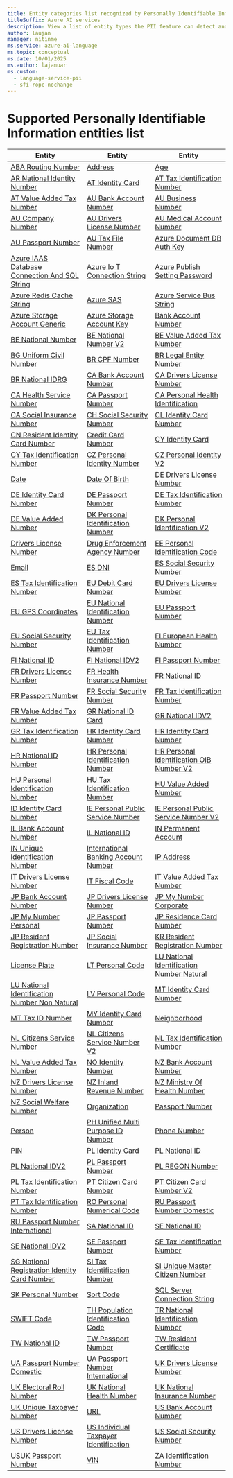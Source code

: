 ```yaml
---
title: Entity categories list recognized by Personally Identifiable Information (PII) detection in Azure AI Language
titleSuffix: Azure AI services
description: View a list of entity types the PII feature can detect and identify within unstructured text.
author: laujan
manager: nitinme
ms.service: azure-ai-language
ms.topic: conceptual
ms.date: 10/01/2025
ms.author: lajanuar
ms.custom:
  - language-service-pii
  - sfi-ropc-nochange
---
```


# Supported Personally Identifiable Information entities list

| Entity | Entity | Entity |
|--------|--------|--------|
| [ABA Routing Number](entity-categories-new.md#type-aba-routing-number) | [Address](entity-categories-new.md#type-address) | [Age](entity-categories-new.md#type-age) |
| [AR National Identity Number](entity-categories-new.md#type-ar-national-identity-number) | [AT Identity Card](entity-categories-new.md#type-at-identity-card) | [AT Tax Identification Number](entity-categories-new.md#type-at-tax-identification-number) |
| [AT Value Added Tax Number](entity-categories-new.md#type-at-value-added-tax-number) | [AU Bank Account Number](entity-categories-new.md#type-au-bank-account-number) | [AU Business Number](entity-categories-new.md#type-au-business-number) |
| [AU Company Number](entity-categories-new.md#type-au-company-number) | [AU Drivers License Number](entity-categories-new.md#type-au-drivers-license-number) | [AU Medical Account Number](entity-categories-new.md#type-au-medical-account-number) |
| [AU Passport Number](entity-categories-new.md#type-au-passport-number) | [AU Tax File Number](entity-categories-new.md#type-au-tax-file-number) | [Azure Document DB Auth Key](entity-categories-new.md#type-azure-document-db-auth-key) |
| [Azure IAAS Database Connection And SQL String](entity-categories-new.md#type-azure-iaas-database-connection-and-sql-string) | [Azure Io T Connection String](entity-categories-new.md#type-azure-iot-connection-string) | [Azure Publish Setting Password](entity-categories-new.md#type-azure-publish-setting-password) |
| [Azure Redis Cache String](entity-categories-new.md#type-azure-redis-cache-string) | [Azure SAS](entity-categories-new.md#type-azure-sas) | [Azure Service Bus String](entity-categories-new.md#type-azure-service-bus-string) |
| [Azure Storage Account Generic](entity-categories-new.md#type-azure-storage-account-generic) | [Azure Storage Account Key](entity-categories-new.md#type-azure-storage-account-key) | [Bank Account Number](entity-categories-new.md#type-bank-account-number) |
| [BE National Number](entity-categories-new.md#type-be-national-number) | [BE National Number V2](entity-categories-new.md#type-be-national-number-v2) | [BE Value Added Tax Number](entity-categories-new.md#type-be-value-added-tax-number) |
| [BG Uniform Civil Number](entity-categories-new.md#type-bg-uniform-civil-number) | [BR CPF Number](entity-categories-new.md#type-br-cpf-number) | [BR Legal Entity Number](entity-categories-new.md#type-br-legal-entity-number) |
| [BR National IDRG](entity-categories-new.md#type-br-national-idrg) | [CA Bank Account Number](entity-categories-new.md#type-ca-bank-account-number) | [CA Drivers License Number](entity-categories-new.md#type-ca-drivers-license-number) |
| [CA Health Service Number](entity-categories-new.md#type-ca-health-service-number) | [CA Passport Number](entity-categories-new.md#type-ca-passport-number) | [CA Personal Health Identification](entity-categories-new.md#type-ca-personal-health-identification) |
| [CA Social Insurance Number](entity-categories-new.md#type-ca-social-insurance-number) | [CH Social Security Number](entity-categories-new.md#type-ch-social-security-number) | [CL Identity Card Number](entity-categories-new.md#type-cl-identity-card-number) |
| [CN Resident Identity Card Number](entity-categories-new.md#type-cn-resident-identity-card-number) | [Credit Card Number](entity-categories-new.md#type-credit-card-number) | [CY Identity Card](entity-categories-new.md#type-cy-identity-card) |
| [CY Tax Identification Number](entity-categories-new.md#type-cy-tax-identification-number) | [CZ Personal Identity Number](entity-categories-new.md#type-cz-personal-identity-number) | [CZ Personal Identity V2](entity-categories-new.md#type-cz-personal-identity-v2) |
| [Date](entity-categories-new.md#type-date) | [Date Of Birth](entity-categories-new.md#type-date-of-birth) | [DE Drivers License Number](entity-categories-new.md#type-de-drivers-license-number) |
| [DE Identity Card Number](entity-categories-new.md#type-de-identity-card-number) | [DE Passport Number](entity-categories-new.md#type-de-passport-number) | [DE Tax Identification Number](entity-categories-new.md#type-de-tax-identification-number) |
| [DE Value Added Number](entity-categories-new.md#type-de-value-added-number) | [DK Personal Identification Number](entity-categories-new.md#type-dk-personal-identification-number) | [DK Personal Identification V2](entity-categories-new.md#type-dk-personal-identification-v2) |
| [Drivers License Number](entity-categories-new.md#type-drivers-license-number) | [Drug Enforcement Agency Number](entity-categories-new.md#type-drug-enforcement-agency-number) | [EE Personal Identification Code](entity-categories-new.md#type-ee-personal-identification-code) |
| [Email](entity-categories-new.md#type-email) | [ES DNI](entity-categories-new.md#type-es-dni) | [ES Social Security Number](entity-categories-new.md#type-es-social-security-number) |
| [ES Tax Identification Number](entity-categories-new.md#type-es-tax-identification-number) | [EU Debit Card Number](entity-categories-new.md#type-eu-debit-card-number) | [EU Drivers License Number](entity-categories-new.md#type-eu-drivers-license-number) |
| [EU GPS Coordinates](entity-categories-new.md#type-eu-gps-coordinates) | [EU National Identification Number](entity-categories-new.md#type-eu-national-identification-number) | [EU Passport Number](entity-categories-new.md#type-eu-passport-number) |
| [EU Social Security Number](entity-categories-new.md#type-eu-social-security-number) | [EU Tax Identification Number](entity-categories-new.md#type-eu-tax-identification-number) | [FI European Health Number](entity-categories-new.md#type-fi-european-health-number) |
| [FI National ID](entity-categories-new.md#type-fi-national-id) | [FI National IDV2](entity-categories-new.md#type-fi-national-id-v2) | [FI Passport Number](entity-categories-new.md#type-fi-passport-number) |
| [FR Drivers License Number](entity-categories-new.md#type-fr-drivers-license-number) | [FR Health Insurance Number](entity-categories-new.md#type-fr-health-insurance-number) | [FR National ID](entity-categories-new.md#type-fr-national-id) |
| [FR Passport Number](entity-categories-new.md#type-fr-passport-number) | [FR Social Security Number](entity-categories-new.md#type-fr-social-security-number) | [FR Tax Identification Number](entity-categories-new.md#type-fr-tax-identification-number) |
| [FR Value Added Tax Number](entity-categories-new.md#type-fr-value-added-tax-number) | [GR National ID Card](entity-categories-new.md#type-gr-national-id-card) | [GR National IDV2](entity-categories-new.md#type-gr-national-id-v2) |
| [GR Tax Identification Number](entity-categories-new.md#type-gr-tax-identification-number) | [HK Identity Card Number](entity-categories-new.md#type-hk-identity-card-number) | [HR Identity Card Number](entity-categories-new.md#type-hr-identity-card-number) |
| [HR National ID Number](entity-categories-new.md#type-hr-national-id-number) | [HR Personal Identification Number](entity-categories-new.md#type-hr-personal-identification-number) | [HR Personal Identification OIB Number V2](entity-categories-new.md#type-hr-personal-identification-oib-number-v2) |
| [HU Personal Identification Number](entity-categories-new.md#type-hu-personal-identification-number) | [HU Tax Identification Number](entity-categories-new.md#type-hu-tax-identification-number) | [HU Value Added Number](entity-categories-new.md#type-hu-value-added-number) |
| [ID Identity Card Number](entity-categories-new.md#type-id-identity-card-number) | [IE Personal Public Service Number](entity-categories-new.md#type-ie-personal-public-service-number) | [IE Personal Public Service Number V2](entity-categories-new.md#type-ie-personal-public-service-number-v2) |
| [IL Bank Account Number](entity-categories-new.md#type-il-bank-account-number) | [IL National ID](entity-categories-new.md#type-il-national-id) | [IN Permanent Account](entity-categories-new.md#type-in-permanent-account) |
| [IN Unique Identification Number](entity-categories-new.md#type-in-unique-identification-number) | [International Banking Account Number](entity-categories-new.md#type-international-banking-account-number) | [IP Address](entity-categories-new.md#type-ip-address) |
| [IT Drivers License Number](entity-categories-new.md#type-it-drivers-license-number) | [IT Fiscal Code](entity-categories-new.md#type-it-fiscal-code) | [IT Value Added Tax Number](entity-categories-new.md#type-it-value-added-tax-number) |
| [JP Bank Account Number](entity-categories-new.md#type-jp-bank-account-number) | [JP Drivers License Number](entity-categories-new.md#type-jp-drivers-license-number) | [JP My Number Corporate](entity-categories-new.md#type-jp-my-number-corporate) |
| [JP My Number Personal](entity-categories-new.md#type-jp-my-number-personal) | [JP Passport Number](entity-categories-new.md#type-jp-passport-number) | [JP Residence Card Number](entity-categories-new.md#type-jp-residence-card-number) |
| [JP Resident Registration Number](entity-categories-new.md#type-jp-resident-registration-number) | [JP Social Insurance Number](entity-categories-new.md#type-jp-social-insurance-number) | [KR Resident Registration Number](entity-categories-new.md#type-kr-resident-registration-number) |
| [License Plate](entity-categories-new.md#type-license-plate) | [LT Personal Code](entity-categories-new.md#type-lt-personal-code) | [LU National Identification Number Natural](entity-categories-new.md#type-lu-national-identification-number-natural) |
| [LU National Identification Number Non Natural](entity-categories-new.md#type-lu-national-identification-number-non-natural) | [LV Personal Code](entity-categories-new.md#type-lv-personal-code) | [MT Identity Card Number](entity-categories-new.md#type-mt-identity-card-number) |
| [MT Tax ID Number](entity-categories-new.md#type-mt-tax-id-number) | [MY Identity Card Number](entity-categories-new.md#type-my-identity-card-number) | [Neighborhood](entity-categories-new.md#type-neighborhood) |
| [NL Citizens Service Number](entity-categories-new.md#type-nl-citizens-service-number) | [NL Citizens Service Number V2](entity-categories-new.md#type-nl-citizens-service-number-v2) | [NL Tax Identification Number](entity-categories-new.md#type-nl-tax-identification-number) |
| [NL Value Added Tax Number](entity-categories-new.md#type-nl-value-added-tax-number) | [NO Identity Number](entity-categories-new.md#type-no-identity-number) | [NZ Bank Account Number](entity-categories-new.md#type-nz-bank-account-number) |
| [NZ Drivers License Number](entity-categories-new.md#type-nz-drivers-license-number) | [NZ Inland Revenue Number](entity-categories-new.md#type-nz-inland-revenue-number) | [NZ Ministry Of Health Number](entity-categories-new.md#type-nz-ministry-of-health-number) |
| [NZ Social Welfare Number](entity-categories-new.md#type-nz-social-welfare-number) | [Organization](entity-categories-new.md#type-organization) | [Passport Number](entity-categories-new.md#type-passport-number) |
| [Person](entity-categories-new.md#type-person) | [PH Unified Multi Purpose ID Number](entity-categories-new.md#type-ph-unified-multi-purpose-id-number) | [Phone Number](entity-categories-new.md#type-phone-number) |
| [PIN](entity-categories-new.md#type-pin) | [PL Identity Card](entity-categories-new.md#type-pl-identity-card) | [PL National ID](entity-categories-new.md#type-pl-national-id) |
| [PL National IDV2](entity-categories-new.md#type-pl-national-id-v2) | [PL Passport Number](entity-categories-new.md#type-pl-passport-number) | [PL REGON Number](entity-categories-new.md#type-pl-regon-number) |
| [PL Tax Identification Number](entity-categories-new.md#type-pl-tax-identification-number) | [PT Citizen Card Number](entity-categories-new.md#type-pt-citizen-card-number) | [PT Citizen Card Number V2](entity-categories-new.md#type-pt-citizen-card-number-v2) |
| [PT Tax Identification Number](entity-categories-new.md#type-pt-tax-identification-number) | [RO Personal Numerical Code](entity-categories-new.md#type-ro-personal-numerical-code) | [RU Passport Number Domestic](entity-categories-new.md#type-ru-passport-number-domestic) |
| [RU Passport Number International](entity-categories-new.md#type-ru-passport-number-international) | [SA National ID](entity-categories-new.md#type-sa-national-id) | [SE National ID](entity-categories-new.md#type-se-national-id) |
| [SE National IDV2](entity-categories-new.md#type-se-national-id-v2) | [SE Passport Number](entity-categories-new.md#type-se-passport-number) | [SE Tax Identification Number](entity-categories-new.md#type-se-tax-identification-number) |
| [SG National Registration Identity Card Number](entity-categories-new.md#type-sg-national-registration-identity-card-number) | [SI Tax Identification Number](entity-categories-new.md#type-si-tax-identification-number) | [SI Unique Master Citizen Number](entity-categories-new.md#type-si-unique-master-citizen-number) |
| [SK Personal Number](entity-categories-new.md#type-sk-personal-number) | [Sort Code](entity-categories-new.md#type-sort-code) | [SQL Server Connection String](entity-categories-new.md#type-sql-server-connection-string) |
| [SWIFT Code](entity-categories-new.md#type-swift-code) | [TH Population Identification Code](entity-categories-new.md#type-th-population-identification-code) | [TR National Identification Number](entity-categories-new.md#type-tr-national-identification-number) |
| [TW National ID](entity-categories-new.md#type-tw-national-id) | [TW Passport Number](entity-categories-new.md#type-tw-passport-number) | [TW Resident Certificate](entity-categories-new.md#type-tw-resident-certificate) |
| [UA Passport Number Domestic](entity-categories-new.md#type-ua-passport-number-domestic) | [UA Passport Number International](entity-categories-new.md#type-ua-passport-number-international) | [UK Drivers License Number](entity-categories-new.md#type-uk-drivers-license-number) |
| [UK Electoral Roll Number](entity-categories-new.md#type-uk-electoral-roll-number) | [UK National Health Number](entity-categories-new.md#type-uk-national-health-number) | [UK National Insurance Number](entity-categories-new.md#type-uk-national-insurance-number) |
| [UK Unique Taxpayer Number](entity-categories-new.md#type-uk-unique-taxpayer-number) | [URL](entity-categories-new.md#type-url) | [US Bank Account Number](entity-categories-new.md#type-us-bank-account-number) |
| [US Drivers License Number](entity-categories-new.md#type-us-drivers-license-number) | [US Individual Taxpayer Identification](entity-categories-new.md#type-us-individual-taxpayer-identification) | [US Social Security Number](entity-categories-new.md#type-us-social-security-number) |
| [USUK Passport Number](entity-categories-new.md#type-us-uk-passport-number) | [VIN](entity-categories-new.md#type-vin) | [ZA Identification Number](entity-categories-new.md#type-za-identification-number) |
